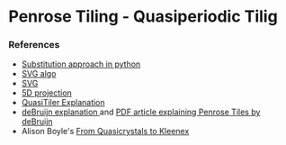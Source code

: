 # Penrose Tiling - Quasiperiodic Tilig

### References

* [Substitution approach in python](http://preshing.com/20110831/penrose-tiling-explained)
* [SVG algo](http://www.intertwingly.net/blog/2006/07/06/Penrose-Tiling)
* [SVG](http://intertwingly.net/stories/2006/07/06/penroseTiling.svg)
* [5D projection](http://www.quadibloc.com/math/pen06.htm)
* [QuasiTiler Explanation](http://www.geom.uiuc.edu/apps/quasitiler/)
* [deBruijn explanation ](http://gregegan.customer.netspace.net.au/APPLETS/12/12.html) and [PDF article explaining Penrose Tiles by deBruijn](http://alexandria.tue.nl/repository/freearticles/597566.pdf)
* Alison Boyle's [From Quasicrystals to Kleenex](http://plus.maths.org/content/os/issue16/features/penrose/index)